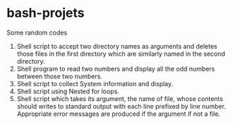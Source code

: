 # bash-projets
Some random codes

1. Shell script to accept two directory names as arguments and deletes those files in the first directory which are similarly named in the second directory.
2. Shell program to read two numbers and display all the odd numbers between those two numbers.
3. Shell script to collect System information and display.
4. Shell script using Nested for loops.
5. Shell script which takes its argument, the name of file, whose contents should writes to standard output with each line prefixed by line number. Appropriate error messages are produced if the argument if not a file.
